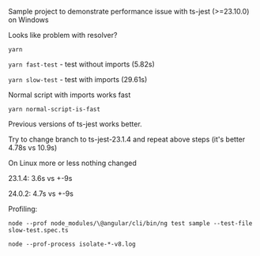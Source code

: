 Sample project to demonstrate performance issue with ts-jest (>=23.10.0) on Windows

Looks like problem with resolver?

`yarn`

`yarn fast-test` - test without imports (5.82s)

`yarn slow-test` - test with imports (29.61s)


Normal script with imports works fast

`yarn normal-script-is-fast`

Previous versions of ts-jest works better.

Try to change branch to ts-jest-23.1.4 and repeat above steps (it's better 4.78s vs 10.9s)


On Linux more or less nothing changed

23.1.4: 3.6s vs +-9s

24.0.2: 4.7s vs +-9s

Profiling:

`node --prof node_modules/\@angular/cli/bin/ng test sample --test-file slow-test.spec.ts`

`node --prof-process isolate-*-v8.log`
